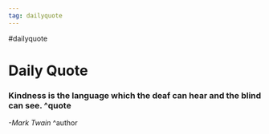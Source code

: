```yaml
---
tag: dailyquote
---
```


#dailyquote

# Daily Quote

### Kindness is the language which the deaf can hear and the blind can see. ^quote
*-Mark Twain* ^author
